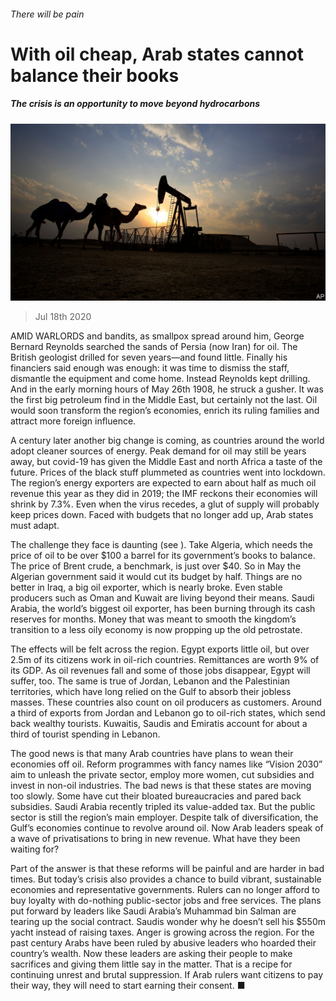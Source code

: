 ###### There will be pain

# With oil cheap, Arab states cannot balance their books 

##### The crisis is an opportunity to move beyond hydrocarbons 

![image](images/20200718_LDP501.jpg) 

> Jul 18th 2020 

AMID WARLORDS and bandits, as smallpox spread around him, George Bernard Reynolds searched the sands of Persia (now Iran) for oil. The British geologist drilled for seven years—and found little. Finally his financiers said enough was enough: it was time to dismiss the staff, dismantle the equipment and come home. Instead Reynolds kept drilling. And in the early morning hours of May 26th 1908, he struck a gusher. It was the first big petroleum find in the Middle East, but certainly not the last. Oil would soon transform the region’s economies, enrich its ruling families and attract more foreign influence.

A century later another big change is coming, as countries around the world adopt cleaner sources of energy. Peak demand for oil may still be years away, but covid-19 has given the Middle East and north Africa a taste of the future. Prices of the black stuff plummeted as countries went into lockdown. The region’s energy exporters are expected to earn about half as much oil revenue this year as they did in 2019; the IMF reckons their economies will shrink by 7.3%. Even when the virus recedes, a glut of supply will probably keep prices down. Faced with budgets that no longer add up, Arab states must adapt.


The challenge they face is daunting (see ). Take Algeria, which needs the price of oil to be over $100 a barrel for its government’s books to balance. The price of Brent crude, a benchmark, is just over $40. So in May the Algerian government said it would cut its budget by half. Things are no better in Iraq, a big oil exporter, which is nearly broke. Even stable producers such as Oman and Kuwait are living beyond their means. Saudi Arabia, the world’s biggest oil exporter, has been burning through its cash reserves for months. Money that was meant to smooth the kingdom’s transition to a less oily economy is now propping up the old petrostate.

The effects will be felt across the region. Egypt exports little oil, but over 2.5m of its citizens work in oil-rich countries. Remittances are worth 9% of its GDP. As oil revenues fall and some of those jobs disappear, Egypt will suffer, too. The same is true of Jordan, Lebanon and the Palestinian territories, which have long relied on the Gulf to absorb their jobless masses. These countries also count on oil producers as customers. Around a third of exports from Jordan and Lebanon go to oil-rich states, which send back wealthy tourists. Kuwaitis, Saudis and Emiratis account for about a third of tourist spending in Lebanon.

The good news is that many Arab countries have plans to wean their economies off oil. Reform programmes with fancy names like “Vision 2030” aim to unleash the private sector, employ more women, cut subsidies and invest in non-oil industries. The bad news is that these states are moving too slowly. Some have cut their bloated bureaucracies and pared back subsidies. Saudi Arabia recently tripled its value-added tax. But the public sector is still the region’s main employer. Despite talk of diversification, the Gulf’s economies continue to revolve around oil. Now Arab leaders speak of a wave of privatisations to bring in new revenue. What have they been waiting for?

Part of the answer is that these reforms will be painful and are harder in bad times. But today’s crisis also provides a chance to build vibrant, sustainable economies and representative governments. Rulers can no longer afford to buy loyalty with do-nothing public-sector jobs and free services. The plans put forward by leaders like Saudi Arabia’s Muhammad bin Salman are tearing up the social contract. Saudis wonder why he doesn’t sell his $550m yacht instead of raising taxes. Anger is growing across the region. For the past century Arabs have been ruled by abusive leaders who hoarded their country’s wealth. Now these leaders are asking their people to make sacrifices and giving them little say in the matter. That is a recipe for continuing unrest and brutal suppression. If Arab rulers want citizens to pay their way, they will need to start earning their consent. ■

